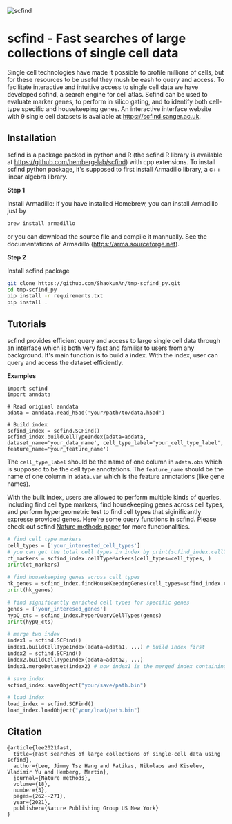 ![scfind](https://scfind.sanger.ac.uk/img/scfind.png)

# scfind - Fast searches of large collections of single cell data

Single cell technologies have made it possible to profile millions of cells, but for these resources to be useful they mush be eash to query and access. To facilitate interactive and intuitive access to single cell data we have developed scfind, a search engine for cell atlas. Scfind can be used to evaluate marker genes, to perform in silico gating, and to identify both cell-type specific and housekeeping genes. An interactive interface website with 9 single cell datasets is available at https://scfind.sanger.ac.uk. 




## Installation
scfind is a package packed in python and R (the scfind R library is available at https://github.com/hemberg-lab/scfind) with cpp extensions. To install scfind python package, it's supposed to first install Armadillo library, a c++ linear algebra library.

**Step 1**

Install Armadillo: if you have installed Homebrew, you can install Armadillo just by 

```bash
brew install armadillo
```

  or you can download the source file and compile it mannually. See the documentations of Armadillo (https://arma.sourceforge.net). 

**Step 2**

Install scfind package

```bash
git clone https://github.com/ShaokunAn/tmp-scfind_py.git
cd tmp-scfind_py
pip install -r requirements.txt
pip install .
```



## Tutorials

scfind provides efficient query and access to large single cell data through an interface which is both very fast and familiar to users from any background. It's main function is to build a index. With the index, user can query and access the dataset efficiently. 

**Examples**

```
import scfind
import anndata

# Read original anndata
adata = anndata.read_h5ad('your/path/to/data.h5ad')

# Build index
scfind_index = scfind.SCFind()
scfind_index.buildCellTypeIndex(adata=addata, dataset_name='your_data_name', cell_type_label='your_cell_type_label', feature_name='your_feature_name') 
```

The `cell_type_label` should be the name of one column in `adata.obs`  which is supposed to be the cell type annotations. The `feature_name` should be the name of one column in `adata.var`  which is the feature annotations (like gene names). 

With the built index, users are allowed to perform multiple kinds of queries, including find cell type markers, find housekeeping genes across cell types, and perform hypergeometric test to find cell types that siginificantly expresse provided genes. Here're some query functions in scfind. Please check out scfind [Nature methods paper](https://www.nature.com/articles/s41592-021-01076-9) for more functionalities.

```python
# find cell type markers
cell_types = ['your_interested_cell_types']
# you can get the total cell types in index by print(scfind_index.cellTypeNames())
ct_markers = scfind_index.cellTypeMarkers(cell_types=cell_types, )
print(ct_markers)

# find housekeeping genes across cell types
hk_genes = scfind_index.findHouseKeepingGenes(cell_types=scfind_index.cellTypeNames())
print(hk_genes)

# find significantly enriched cell types for specific genes
genes = ['your_interesed_genes']
hypQ_cts = scfind_index.hyperQueryCellTypes(genes)
print(hypQ_cts)

# merge two index
index1 = scfind.SCFind()
index1.buildCellTypeIndex(adata=adata1, ...) # build index first
index2 = scfind.SCFind()
index2.buildCellTypeIndex(adata=adata2, ...)
index1.mergeDataset(index2) # now index1 is the merged index containing adata1 and adata2

# save index
scfind_index.saveObject("your/save/path.bin")

# load index
load_index = scfind.SCFind()
load_index.loadObject("your/load/path.bin")
```



## Citation

```
@article{lee2021fast,
  title={Fast searches of large collections of single-cell data using scfind},
  author={Lee, Jimmy Tsz Hang and Patikas, Nikolaos and Kiselev, Vladimir Yu and Hemberg, Martin},
  journal={Nature methods},
  volume={18},
  number={3},
  pages={262--271},
  year={2021},
  publisher={Nature Publishing Group US New York}
}
```
